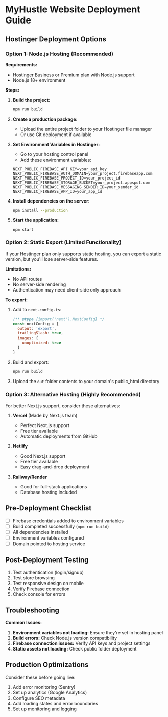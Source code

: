 # MyHustle Website Deployment Guide

## Hostinger Deployment Options

### Option 1: Node.js Hosting (Recommended)

**Requirements:**
- Hostinger Business or Premium plan with Node.js support
- Node.js 18+ environment

**Steps:**

1. **Build the project:**
   ```bash
   npm run build
   ```

2. **Create a production package:**
   - Upload the entire project folder to your Hostinger file manager
   - Or use Git deployment if available

3. **Set Environment Variables in Hostinger:**
   - Go to your hosting control panel
   - Add these environment variables:
   ```
   NEXT_PUBLIC_FIREBASE_API_KEY=your_api_key
   NEXT_PUBLIC_FIREBASE_AUTH_DOMAIN=your_project.firebaseapp.com
   NEXT_PUBLIC_FIREBASE_PROJECT_ID=your_project_id
   NEXT_PUBLIC_FIREBASE_STORAGE_BUCKET=your_project.appspot.com
   NEXT_PUBLIC_FIREBASE_MESSAGING_SENDER_ID=your_sender_id
   NEXT_PUBLIC_FIREBASE_APP_ID=your_app_id
   ```

4. **Install dependencies on the server:**
   ```bash
   npm install --production
   ```

5. **Start the application:**
   ```bash
   npm start
   ```

### Option 2: Static Export (Limited Functionality)

If your Hostinger plan only supports static hosting, you can export a static version, but you'll lose server-side features.

**Limitations:**
- No API routes
- No server-side rendering
- Authentication may need client-side only approach

**To export:**
1. Add to `next.config.ts`:
   ```javascript
   /** @type {import('next').NextConfig} */
   const nextConfig = {
     output: 'export',
     trailingSlash: true,
     images: {
       unoptimized: true
     }
   }
   ```

2. Build and export:
   ```bash
   npm run build
   ```

3. Upload the `out` folder contents to your domain's public_html directory

### Option 3: Alternative Hosting (Highly Recommended)

For better Next.js support, consider these alternatives:

1. **Vercel** (Made by Next.js team)
   - Perfect Next.js support
   - Free tier available
   - Automatic deployments from GitHub

2. **Netlify**
   - Good Next.js support
   - Free tier available
   - Easy drag-and-drop deployment

3. **Railway/Render**
   - Good for full-stack applications
   - Database hosting included

## Pre-Deployment Checklist

- [ ] Firebase credentials added to environment variables
- [ ] Build completed successfully (`npm run build`)
- [ ] All dependencies installed
- [ ] Environment variables configured
- [ ] Domain pointed to hosting service

## Post-Deployment Testing

1. Test authentication (login/signup)
2. Test store browsing
3. Test responsive design on mobile
4. Verify Firebase connection
5. Check console for errors

## Troubleshooting

**Common Issues:**
1. **Environment variables not loading:** Ensure they're set in hosting panel
2. **Build errors:** Check Node.js version compatibility
3. **Firebase connection issues:** Verify API keys and project settings
4. **Static assets not loading:** Check public folder deployment

## Production Optimizations

Consider these before going live:
1. Add error monitoring (Sentry)
2. Set up analytics (Google Analytics)
3. Configure SEO metadata
4. Add loading states and error boundaries
5. Set up monitoring and logging
